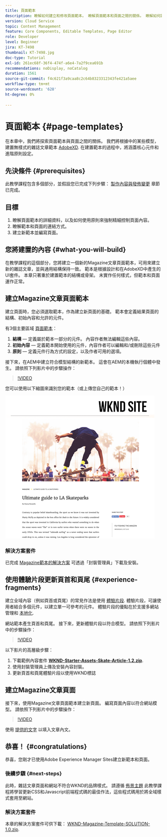 ```yaml
---
title: 頁面範本
description: 瞭解如何建立和修改頁面範本。 瞭解頁面範本和頁面之間的關係。 瞭解如何設定頁面範本的原則，為內容提供精細的控管和品牌一致性。  根據Adobe XD的模型建立結構良好的雜誌文章範本。
version: Cloud Service
topic: Content Management
feature: Core Components, Editable Templates, Page Editor
role: Developer
level: Beginner
jira: KT-7498
thumbnail: KT-7498.jpg
doc-type: Tutorial
exl-id: 261ec68f-36f4-474f-a6e4-7a2f9cea691b
recommendations: noDisplay, noCatalog
duration: 1561
source-git-commit: f4c621f3a9caa8c2c64b8323312343fe421a5aee
workflow-type: tm+mt
source-wordcount: '628'
ht-degree: 0%

---
```


# 頁面範本 {#page-templates}

在本章中，我們將探索頁面範本與頁面之間的關係。 我們將根據中的某些模型，建置無樣式的雜誌文章範本 [AdobeXD](https://www.adobe.com/products/xd.html). 在建置範本的過程中，將涵蓋核心元件和進階原則設定。

## 先決條件 {#prerequisites}

此教學課程包含多個部分，並假設您已完成下列步驟： [製作內容與發佈變更](./author-content-publish.md) 章節已完成。

## 目標

1. 瞭解頁面範本的詳細資料，以及如何使用原則來強制精細控制頁面內容。
1. 瞭解範本和頁面的連結方式。
1. 建立新範本並編寫頁面。

## 您將建置的內容 {#what-you-will-build}

在教學課程的這個部分，您將建立一個新的Magazine文章頁面範本，可用來建立新的雜誌文章，並與通用結構保持一致。 範本是根據設計和在AdobeXD中產生的UI套件。 本章只著重於建置範本的結構或骨架。 未實作任何樣式，但範本和頁面運作正常。

## 建立Magazine文章頁面範本

建立頁面時，您必須選取範本，作為建立新頁面的基礎。 範本會定義結果頁面的結構、初始內容和允許的元件。

有3個主要區域 [頁面範本](https://experienceleague.adobe.com/docs/experience-manager-cloud-service/sites/authoring/features/templates.html)：

1. **結構**  — 定義屬於範本一部分的元件。 內容作者無法編輯這些內容。
1. **初始內容**  — 定義範本開始使用的元件，內容作者可以編輯和/或刪除這些元件
1. **原則**  — 定義元件行為方式的設定，以及作者可用的選項。

接下來，在AEM中建立符合模型結構的新範本。 這會在AEM的本機執行個體中發生。 請依照下列影片中的步驟操作：

>[!VIDEO](https://video.tv.adobe.com/v/332915?quality=12&learn=on)

您可以使用以下縮圖來識別您的範本（或上傳您自己的範本！）

![文章頁面範本縮圖](./assets/page-templates/article-page-template-thumbnail.png)


### 解決方案套件

已完成 [Magazine範本的解決方案](assets/page-templates/WKND-Magazine-Template-SOLUTION-1.1.zip) 可透過「封裝管理員」下載及安裝。

## 使用體驗片段更新頁首和頁尾 {#experience-fragments}

建立全域內容（例如頁首或頁尾）的常見作法是使用 [體驗片段](https://experienceleague.adobe.com/docs/experience-manager-learn/sites/experience-fragments/experience-fragments-feature-video-use.html). 體驗片段，可讓使用者結合多個元件，以建立單一可參考的元件。 體驗片段的優點在於支援多網站管理和 [本地化](https://experienceleague.adobe.com/docs/experience-manager-core-components/using/components/experience-fragment.html?lang=en#localized-site-structure).

網站範本產生頁首和頁尾。 接下來，更新體驗片段以符合模型。 請依照下列影片中的步驟操作：

>[!VIDEO](https://video.tv.adobe.com/v/332916?quality=12&learn=on)

以下影片的高層級步驟：

1. 下載範例內容套件 **[WKND-Starter-Assets-Skate-Article-1.2.zip](assets/page-templates/WKND-Starter-Assets-Skate-Article-1.2.zip)**.
1. 使用封裝管理員上傳及安裝內容封裝。
1. 更新頁首和頁尾體驗片段以使用WKND標誌

## 建立Magazine文章頁面

接下來，使用Magazine文章頁面範本建立新頁面。 編寫頁面內容以符合網站模型。 請依照下列影片中的步驟操作：

>[!VIDEO](https://video.tv.adobe.com/v/332917?quality=12&learn=on)

使用 [提供的文字](./assets/page-templates/la-skateparks-copy.txt) 以填入文章內文。

## 恭喜！ {#congratulations}

恭喜，您剛才已使用Adobe Experience Manager Sites建立新範本和頁面。

### 後續步驟 {#next-steps}

此時，雜誌文章頁面和網站不符合WKND的品牌樣式。 請遵循 [佈景主題](theming.md) 此教學課程將學習更新CSS和Javascript前端程式碼的最佳作法，這些程式碼用於將全域樣式套用至網站。

### 解決方案套件

本章的解決方案套件可供下載： [WKND-Magazine-Template-SOLUTION-1.0.zip](assets/page-templates/WKND-Magazine-Template-SOLUTION-1.0.zip).

